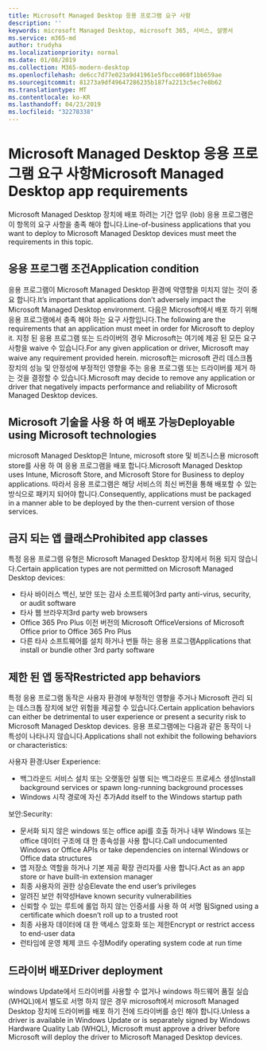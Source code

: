 ```yaml
---
title: Microsoft Managed Desktop 응용 프로그램 요구 사항
description: ''
keywords: microsoft Managed Desktop, microsoft 365, 서비스, 설명서
ms.service: m365-md
author: trudyha
ms.localizationpriority: normal
ms.date: 01/08/2019
ms.collection: M365-modern-desktop
ms.openlocfilehash: de6cc7d77e023a9d41961e5fbcce060f1bb659ae
ms.sourcegitcommit: 81273a9df49647286235b187fa2213c5ec7e8b62
ms.translationtype: MT
ms.contentlocale: ko-KR
ms.lasthandoff: 04/23/2019
ms.locfileid: "32278338"
---
```

# <a name="microsoft-managed-desktop-app-requirements"></a><span data-ttu-id="a0f3e-103">Microsoft Managed Desktop 응용 프로그램 요구 사항</span><span class="sxs-lookup"><span data-stu-id="a0f3e-103">Microsoft Managed Desktop app requirements</span></span>

<!--This topic is the target for aka.ms/app-req. This is aka link is used from EA agreeement for MMD. do not delete.-->

<!--Application addendum -->
 
<span data-ttu-id="a0f3e-104">Microsoft Managed Desktop 장치에 배포 하려는 기간 업무 (lob) 응용 프로그램은이 항목의 요구 사항을 충족 해야 합니다.</span><span class="sxs-lookup"><span data-stu-id="a0f3e-104">Line-of-business applications that you want to deploy to Microsoft Managed Desktop devices must meet the requirements in this topic.</span></span> 

## <a name="application-condition"></a><span data-ttu-id="a0f3e-105">응용 프로그램 조건</span><span class="sxs-lookup"><span data-stu-id="a0f3e-105">Application condition</span></span>

<span data-ttu-id="a0f3e-106">응용 프로그램이 Microsoft Managed Desktop 환경에 악영향을 미치지 않는 것이 중요 합니다.</span><span class="sxs-lookup"><span data-stu-id="a0f3e-106">It’s important that applications don’t adversely impact the Microsoft Managed Desktop environment.</span></span> <span data-ttu-id="a0f3e-107">다음은 Microsoft에서 배포 하기 위해 응용 프로그램에서 충족 해야 하는 요구 사항입니다.</span><span class="sxs-lookup"><span data-stu-id="a0f3e-107">The following are the requirements that an application must meet in order for Microsoft to deploy it.</span></span> <span data-ttu-id="a0f3e-108">지정 된 응용 프로그램 또는 드라이버의 경우 Microsoft는 여기에 제공 된 모든 요구 사항을 waive 수 있습니다.</span><span class="sxs-lookup"><span data-stu-id="a0f3e-108">For any given application or driver, Microsoft may waive any requirement provided herein.</span></span> <span data-ttu-id="a0f3e-109">microsoft는 microsoft 관리 데스크톱 장치의 성능 및 안정성에 부정적인 영향을 주는 응용 프로그램 또는 드라이버를 제거 하는 것을 결정할 수 있습니다.</span><span class="sxs-lookup"><span data-stu-id="a0f3e-109">Microsoft may decide to remove any application or driver that negatively impacts performance and reliability of Microsoft Managed Desktop devices.</span></span>

## <a name="deployable-using-microsoft-technologies"></a><span data-ttu-id="a0f3e-110">Microsoft 기술을 사용 하 여 배포 가능</span><span class="sxs-lookup"><span data-stu-id="a0f3e-110">Deployable using Microsoft technologies</span></span>

<span data-ttu-id="a0f3e-111">microsoft Managed Desktop은 Intune, microsoft store 및 비즈니스용 microsoft store를 사용 하 여 응용 프로그램을 배포 합니다.</span><span class="sxs-lookup"><span data-stu-id="a0f3e-111">Microsoft Managed Desktop uses Intune,  Microsoft Store, and  Microsoft Store for Business to deploy applications.</span></span> <span data-ttu-id="a0f3e-112">따라서 응용 프로그램은 해당 서비스의 최신 버전을 통해 배포할 수 있는 방식으로 패키지 되어야 합니다.</span><span class="sxs-lookup"><span data-stu-id="a0f3e-112">Consequently, applications must be packaged in a manner able to be deployed by the then-current version of those services.</span></span>

## <a name="prohibited-app-classes"></a><span data-ttu-id="a0f3e-113">금지 되는 앱 클래스</span><span class="sxs-lookup"><span data-stu-id="a0f3e-113">Prohibited app classes</span></span>

<span data-ttu-id="a0f3e-114">특정 응용 프로그램 유형은 Microsoft Managed Desktop 장치에서 허용 되지 않습니다.</span><span class="sxs-lookup"><span data-stu-id="a0f3e-114">Certain application types are not permitted on Microsoft Managed Desktop devices:</span></span>
- <span data-ttu-id="a0f3e-115">타사 바이러스 백신, 보안 또는 감사 소프트웨어</span><span class="sxs-lookup"><span data-stu-id="a0f3e-115">3rd party anti-virus, security, or audit software</span></span>
- <span data-ttu-id="a0f3e-116">타사 웹 브라우저</span><span class="sxs-lookup"><span data-stu-id="a0f3e-116">3rd party web browsers</span></span>
- <span data-ttu-id="a0f3e-117">Office 365 Pro Plus 이전 버전의 Microsoft Office</span><span class="sxs-lookup"><span data-stu-id="a0f3e-117">Versions of Microsoft Office prior to Office 365 Pro Plus</span></span>
- <span data-ttu-id="a0f3e-118">다른 타사 소프트웨어를 설치 하거나 번들 하는 응용 프로그램</span><span class="sxs-lookup"><span data-stu-id="a0f3e-118">Applications that install or bundle other 3rd party software</span></span>

## <a name="restricted-app-behaviors"></a><span data-ttu-id="a0f3e-119">제한 된 앱 동작</span><span class="sxs-lookup"><span data-stu-id="a0f3e-119">Restricted app behaviors</span></span>

<span data-ttu-id="a0f3e-120">특정 응용 프로그램 동작은 사용자 환경에 부정적인 영향을 주거나 Microsoft 관리 되는 데스크톱 장치에 보안 위험을 제공할 수 있습니다.</span><span class="sxs-lookup"><span data-stu-id="a0f3e-120">Certain application behaviors can either be detrimental to user experience or present a security risk to Microsoft Managed Desktop devices.</span></span> <span data-ttu-id="a0f3e-121">응용 프로그램에는 다음과 같은 동작이 나 특성이 나타나지 않습니다.</span><span class="sxs-lookup"><span data-stu-id="a0f3e-121">Applications shall not exhibit the following behaviors or characteristics:</span></span> 

<span data-ttu-id="a0f3e-122">사용자 환경:</span><span class="sxs-lookup"><span data-stu-id="a0f3e-122">User Experience:</span></span>
- <span data-ttu-id="a0f3e-123">백그라운드 서비스 설치 또는 오랫동안 실행 되는 백그라운드 프로세스 생성</span><span class="sxs-lookup"><span data-stu-id="a0f3e-123">Install background services or spawn long-running background processes</span></span>
- <span data-ttu-id="a0f3e-124">Windows 시작 경로에 자신 추가</span><span class="sxs-lookup"><span data-stu-id="a0f3e-124">Add itself to the Windows startup path</span></span>

<span data-ttu-id="a0f3e-125">보안:</span><span class="sxs-lookup"><span data-stu-id="a0f3e-125">Security:</span></span>
- <span data-ttu-id="a0f3e-126">문서화 되지 않은 windows 또는 office api를 호출 하거나 내부 Windows 또는 office 데이터 구조에 대 한 종속성을 사용 합니다.</span><span class="sxs-lookup"><span data-stu-id="a0f3e-126">Call undocumented Windows or Office APIs or take dependencies on internal Windows or Office data structures</span></span>
- <span data-ttu-id="a0f3e-127">앱 저장소 역할을 하거나 기본 제공 확장 관리자를 사용 합니다.</span><span class="sxs-lookup"><span data-stu-id="a0f3e-127">Act as an app store or have built-in extension manager</span></span>
- <span data-ttu-id="a0f3e-128">최종 사용자의 권한 상승</span><span class="sxs-lookup"><span data-stu-id="a0f3e-128">Elevate the end user’s privileges</span></span>
- <span data-ttu-id="a0f3e-129">알려진 보안 취약성</span><span class="sxs-lookup"><span data-stu-id="a0f3e-129">Have known security vulnerabilities</span></span>
- <span data-ttu-id="a0f3e-130">신뢰할 수 있는 루트에 롤업 하지 않는 인증서를 사용 하 여 서명 됨</span><span class="sxs-lookup"><span data-stu-id="a0f3e-130">Signed using a certificate which doesn’t roll up to a trusted root</span></span>
- <span data-ttu-id="a0f3e-131">최종 사용자 데이터에 대 한 액세스 암호화 또는 제한</span><span class="sxs-lookup"><span data-stu-id="a0f3e-131">Encrypt or restrict access to end-user data</span></span>
- <span data-ttu-id="a0f3e-132">런타임에 운영 체제 코드 수정</span><span class="sxs-lookup"><span data-stu-id="a0f3e-132">Modify operating system code at run time</span></span>

## <a name="driver-deployment"></a><span data-ttu-id="a0f3e-133">드라이버 배포</span><span class="sxs-lookup"><span data-stu-id="a0f3e-133">Driver deployment</span></span>

<span data-ttu-id="a0f3e-134">windows Update에서 드라이버를 사용할 수 없거나 windows 하드웨어 품질 실습 (WHQL)에서 별도로 서명 하지 않은 경우 microsoft에서 microsoft Managed Desktop 장치에 드라이버를 배포 하기 전에 드라이버를 승인 해야 합니다.</span><span class="sxs-lookup"><span data-stu-id="a0f3e-134">Unless a driver is available in Windows Update or is separately signed by Windows Hardware Quality Lab (WHQL), Microsoft must approve a driver before Microsoft will deploy the driver to Microsoft Managed Desktop devices.</span></span>
